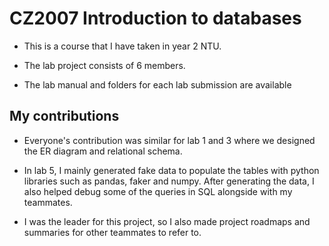 # CZ2007 Introduction to databases

- This is a course that I have taken in year 2 NTU.

- The lab project consists of 6 members.

- The lab manual and folders for each lab submission are available 

## My contributions

- Everyone's contribution was similar for lab 1 and 3 where we designed the ER diagram and relational schema.

- In lab 5, I mainly generated fake data to populate the tables with python libraries such as pandas, faker and numpy. After generating the data, I also helped debug some of the queries in SQL alongside with my teammates.

- I was the leader for this project, so I also made project roadmaps and summaries for other teammates to refer to.